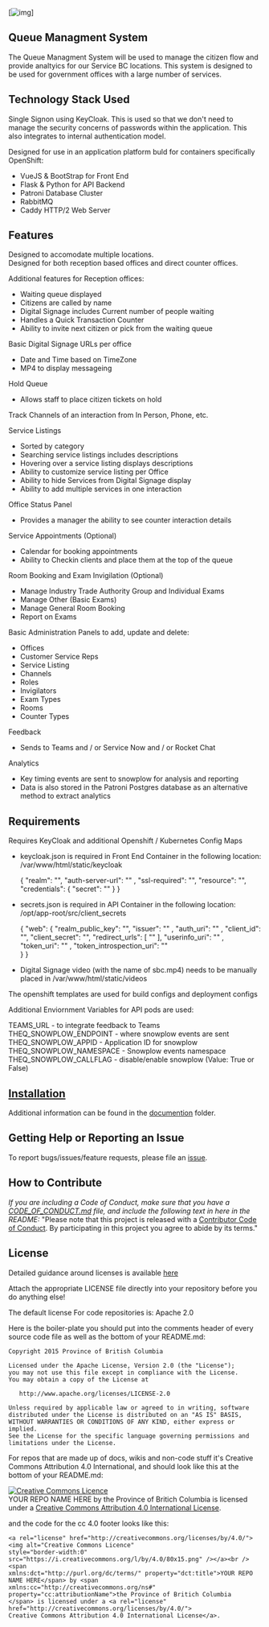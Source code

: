 [![img](https://img.shields.io/badge/Lifecycle-Stable-97ca00)]
## Queue Managment System

The Queue Managment System will be used to manage the citizen flow and provide analtyics for our Service BC locations. This system is designed to be used for government offices with a large number of services.

## Technology Stack Used

Single Signon using KeyCloak. This is used so that we don't need to manage the security concerns of passwords within the application. This also integrates to internal authentication model.

Designed for use in an application platform buld for containers specifically OpenShift:

- VueJS & BootStrap for Front End
- Flask & Python for API Backend
- Patroni Database Cluster
- RabbitMQ
- Caddy HTTP/2 Web Server

## Features

Designed to accomodate multiple locations.  
Designed for both reception based offices and direct counter offices.

Additional features for Reception offices:

- Waiting queue displayed
- Citizens are called by name
- Digital Signage includes Current number of people waiting
- Handles a Quick Transaction Counter
- Ability to invite next citizen or pick from the waiting queue

Basic Digital Signage URLs per office

- Date and Time based on TimeZone
- MP4 to display messageing

Hold Queue

- Allows staff to place citizen tickets on hold

Track Channels of an interaction from In Person, Phone, etc.

Service Listings

- Sorted by category
- Searching service listings includes descriptions
- Hovering over a service listing displays descriptions
- Ability to customize service listing per Office
- Ability to hide Services from Digital Signage display
- Ability to add multiple services in one interaction

Office Status Panel

- Provides a manager the ability to see counter interaction details

Service Appointments (Optional)

- Calendar for booking appointments
- Ability to Checkin clients and place them at the top of the queue

Room Booking and Exam Invigilation (Optional)

- Manage Industry Trade Authority Group and Individual Exams
- Manage Other (Basic Exams)
- Manage General Room Booking
- Report on Exams

Basic Administration Panels to add, update and delete:

- Offices
- Customer Service Reps
- Service Listing
- Channels
- Roles
- Invigilators
- Exam Types
- Rooms
- Counter Types

Feedback

- Sends to Teams and / or Service Now and / or Rocket Chat

Analytics

- Key timing events are sent to snowplow for analysis and reporting
- Data is also stored in the Patroni Postgres database as an alternative method to extract analytics

## Requirements

Requires KeyCloak and additional Openshift / Kubernetes Config Maps

- keycloak.json is required in Front End Container in the following location: /var/www/html/static/keycloak

  {
  "realm": "",
  "auth-server-url": "" ,
  "ssl-required": "",
  "resource": "",
  "credentials": {
  "secret": ""
  }
  }

- secrets.json is required in API Container in the following location: /opt/app-root/src/client_secrets

  {
  "web": {
  "realm_public_key": "",
  "issuer": "" ,
  "auth_uri": "" ,
  "client_id": "",
  "client_secret": "",
  "redirect_urls": [
  ""
  ],
  "userinfo_uri": "" ,
  "token_uri": "" ,
  "token_introspection_uri": ""  
   }
  }

- Digital Signage video (with the name of sbc.mp4) needs to be manually placed in /var/www/html/static/videos

The openshift templates are used for build configs and deployment configs

Additional Enviornment Variables for API pods are used:

TEAMS_URL - to integrate feedback to Teams
THEQ_SNOWPLOW_ENDPOINT - where snowplow events are sent
THEQ_SNOWPLOW_APPID - Application ID for snowplow
THEQ_SNOWPLOW_NAMESPACE - Snowplow events namespace
THEQ_SNOWPLOW_CALLFLAG - disable/enable snowplow (Value: True or False)

## [Installation](documentation/Readme.md)

Additional information can be found in the [documention](documentation/Readme.md) folder.

## Getting Help or Reporting an Issue

To report bugs/issues/feature requests, please file an [issue](../../issues).

## How to Contribute

_If you are including a Code of Conduct, make sure that you have a [CODE_OF_CONDUCT.md](CODE_OF_CONDUCT.md) file, and include the following text in here in the README:_
"Please note that this project is released with a [Contributor Code of Conduct](CODE_OF_CONDUCT.md). By participating in this project you agree to abide by its terms."

## License

Detailed guidance around licenses is available
[here](/BC-Open-Source-Development-Employee-Guide/Licenses.md)

Attach the appropriate LICENSE file directly into your repository before you do anything else!

The default license For code repositories is: Apache 2.0

Here is the boiler-plate you should put into the comments header of every source code file as well as the bottom of your README.md:

    Copyright 2015 Province of British Columbia

    Licensed under the Apache License, Version 2.0 (the "License");
    you may not use this file except in compliance with the License.
    You may obtain a copy of the License at

       http://www.apache.org/licenses/LICENSE-2.0

    Unless required by applicable law or agreed to in writing, software
    distributed under the License is distributed on an "AS IS" BASIS,
    WITHOUT WARRANTIES OR CONDITIONS OF ANY KIND, either express or implied.
    See the License for the specific language governing permissions and
    limitations under the License.

For repos that are made up of docs, wikis and non-code stuff it's Creative Commons Attribution 4.0 International, and should look like this at the bottom of your README.md:

<a rel="license" href="http://creativecommons.org/licenses/by/4.0/"><img alt="Creative Commons Licence" style="border-width:0" src="https://i.creativecommons.org/l/by/4.0/80x15.png" /></a><br /><span xmlns:dct="http://purl.org/dc/terms/" property="dct:title">YOUR REPO NAME HERE</span> by <span xmlns:cc="http://creativecommons.org/ns#" property="cc:attributionName">the Province of Britich Columbia</span> is licensed under a <a rel="license" href="http://creativecommons.org/licenses/by/4.0/">Creative Commons Attribution 4.0 International License</a>.

and the code for the cc 4.0 footer looks like this:

    <a rel="license" href="http://creativecommons.org/licenses/by/4.0/"><img alt="Creative Commons Licence"
    style="border-width:0" src="https://i.creativecommons.org/l/by/4.0/80x15.png" /></a><br /><span
    xmlns:dct="http://purl.org/dc/terms/" property="dct:title">YOUR REPO NAME HERE</span> by <span
    xmlns:cc="http://creativecommons.org/ns#" property="cc:attributionName">the Province of Britich Columbia
    </span> is licensed under a <a rel="license" href="http://creativecommons.org/licenses/by/4.0/">
    Creative Commons Attribution 4.0 International License</a>.